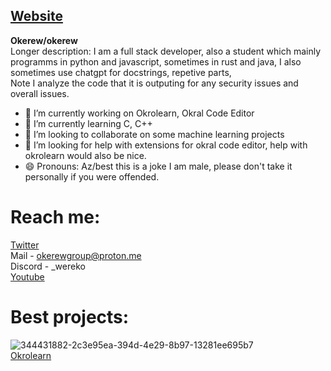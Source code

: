 ## <a href="https://okral.glitch.me">Website</a>

**Okerew/okerew**
<br>
Longer description:
I am a full stack developer, also a student which mainly programms in python and javascript, sometimes in rust and java, I also sometimes use chatgpt for docstrings, repetive parts,
<br>
Note I analyze the code that it is outputing for any security issues and overall issues.
-  🔭 I’m currently working on Okrolearn, Okral Code Editor
- 🌱 I’m currently learning C, C++
- 👯 I’m looking to collaborate on some machine learning projects
- 🤔 I’m looking for help with extensions for okral code editor, help with okrolearn would also be nice.
- 😄 Pronouns: Az/best this is a joke I am male, please don't take it personally if you were offended.

# Reach me:
<a href="https://x.com/OkerewWar">Twitter</a>
<br>
Mail - okerewgroup@proton.me
<br>
Discord - _wereko
<br>
<a href="https://yt3.ggpht.com/LwiO5e5u-6oULiQO9SklMB4XyIcj1COZ05O0TqTm4j03d-sLBCUXGnB3JbjtUUhb3jaZY3_XnjE=s160-c-k-c0x00ffffff-no-rj">Youtube</a>

# Best projects:
![344431882-2c3e95ea-394d-4e29-8b97-13281ee695b7](https://github.com/Okerew/okerew/assets/93822247/4ccbde74-cbc9-474c-af14-398f8835119a)
<br>
<a href="https://github.com/Okerew/okrolearn">Okrolearn</a>
